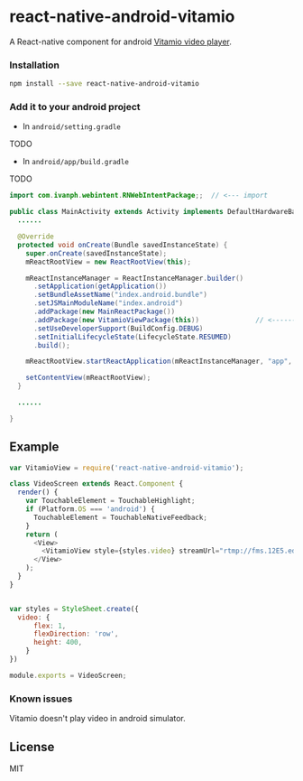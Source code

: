 # react-native-android-vitamio

A React-native component for android [Vitamio video player](https://github.com/yixia/VitamioBundle).

### Installation 

```bash
npm install --save react-native-android-vitamio
```

### Add it to your android project

* In `android/setting.gradle`

TODO

* In `android/app/build.gradle`

TODO

```java
import com.ivanph.webintent.RNWebIntentPackage;;  // <--- import

public class MainActivity extends Activity implements DefaultHardwareBackBtnHandler {
  ......

  @Override
  protected void onCreate(Bundle savedInstanceState) {
    super.onCreate(savedInstanceState);
    mReactRootView = new ReactRootView(this);

    mReactInstanceManager = ReactInstanceManager.builder()
      .setApplication(getApplication())
      .setBundleAssetName("index.android.bundle")
      .setJSMainModuleName("index.android")
      .addPackage(new MainReactPackage())
      .addPackage(new VitamioViewPackage(this))              // <------ add here
      .setUseDeveloperSupport(BuildConfig.DEBUG)
      .setInitialLifecycleState(LifecycleState.RESUMED)
      .build();

    mReactRootView.startReactApplication(mReactInstanceManager, "app", null);

    setContentView(mReactRootView);
  }

  ......

}
```

## Example
```javascript
var VitamioView = require('react-native-android-vitamio');

class VideoScreen extends React.Component {
  render() {
    var TouchableElement = TouchableHighlight;
    if (Platform.OS === 'android') {
      TouchableElement = TouchableNativeFeedback;
    }
    return (
      <View>
        <VitamioView style={styles.video} streamUrl="rtmp://fms.12E5.edgecastcdn.net/0012E5/mp4:videos/8Juv1MVa-485.mp4"/>
      </View>
    );
  }
}


var styles = StyleSheet.create({
  video: {
      flex: 1,
      flexDirection: 'row',
      height: 400,
    }
})

module.exports = VideoScreen;
```
### Known issues

Vitamio doesn't play video in android simulator.

## License

MIT